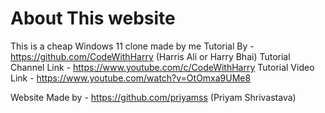 # About This website
This is a cheap Windows 11 clone made by me
Tutorial By - https://github.com/CodeWithHarry (Harris Ali or Harry Bhai)
Tutorial Channel Link - https://www.youtube.com/c/CodeWithHarry
Tutorial Video Link - https://www.youtube.com/watch?v=OtOmxa9UMe8

Website Made by - https://github.com/priyamss (Priyam Shrivastava)